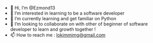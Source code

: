 - 👋 Hi, I’m @Ezmond13
- 👀 I’m interested in learning to be a software developer
- 🌱 I’m currently learning and get familiar on Python
- 💞️ I’m looking to collaborate on with other of beginner of software developer to learn and growth together !
- 📫 How to reach me : lokimmimg@gmail.com

<!---
Ezmond13/Ezmond13 is a ✨ special ✨ repository because its `README.md` (this file) appears on your GitHub profile.
You can click the Preview link to take a look at your changes.
--->
